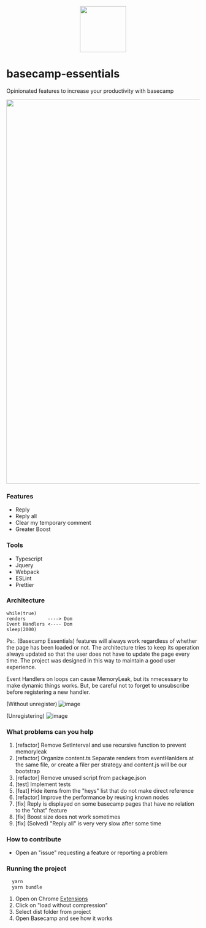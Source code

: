 <p align="center">
  <img width="120" height="120" src="https://user-images.githubusercontent.com/7409802/120087645-11cf8a80-c0c0-11eb-8d24-40d7352f150f.png">
</p>

# basecamp-essentials

Opinionated features to increase your productivity with basecamp

<p align="center">
  <img width="1000" src="https://user-images.githubusercontent.com/7409802/120087649-18f69880-c0c0-11eb-9016-a8a058aed030.png">
</p>

### Features

- Reply
- Reply all
- Clear my temporary comment
- Greater Boost

### Tools

- Typescript
- Jquery
- Webpack
- ESLint
- Prettier

### Architecture

```
while(true)
renders        ----> Dom
Event Handlers <---- Dom
sleep(2000)
```

Ps:. (Basecamp Essentials) features will always work regardless of whether the page has been loaded or not. The architecture tries to keep its operation always updated so that the user does not have to update the page every time. The project was designed in this way to maintain a good user experience.

Event Handlers on loops can cause MemoryLeak, but its nmecessary to make dynamic things works. But, be careful not to forget to unsubscribe before registering a new handler.

(Without unregister)
![image](https://user-images.githubusercontent.com/7409802/120116723-df756a00-c15f-11eb-8651-8a09db84ecb9.png)

(Unregistering)
![image](https://user-images.githubusercontent.com/7409802/120118407-c6bd8200-c168-11eb-9a1e-57dd032574a1.png)



### What problems can you help

1. [refactor] Remove SetInterval and use recursive function to prevent memoryleak
2. [refactor] Organize content.ts Separate renders from eventHanlders at the same file, or create a filer per strategy and content.js will be our bootstrap
3. [refactor] Remove unused script from package.json
4. [test] Implement tests
5. [feat] Hide items from the "heys" list that do not make direct reference
6. [refactor] Improve the performance by reusing known nodes
7. [fix] Reply is displayed on some basecamp pages that have no relation to the "chat" feature
8. [fix] Boost size does not work sometimes
9. [fix] (Solved) "Reply all" is very very slow after some time

### How to contribute

- Open an "issue" requesting a feature or reporting a problem

### Running the project

```sh
  yarn
  yarn bundle
```

1. Open on Chrome [Extensions](chrome://extensions/)
2. Click on "load without compression"
3. Select dist folder from project
4. Open Basecamp and see how it works



